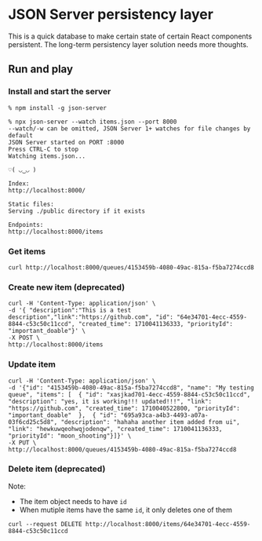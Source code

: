 # JSON Server persistency layer
This is a quick database to make certain state of certain React components persistent.
The long-term persistency layer solution needs more thoughts.

## Run and play

### Install and start the server
```
% npm install -g json-server

% npx json-server --watch items.json --port 8000
--watch/-w can be omitted, JSON Server 1+ watches for file changes by default
JSON Server started on PORT :8000
Press CTRL-C to stop
Watching items.json...

♡( ◡‿◡ )

Index:
http://localhost:8000/

Static files:
Serving ./public directory if it exists

Endpoints:
http://localhost:8000/items
```

### Get items
```
curl http://localhost:8000/queues/4153459b-4080-49ac-815a-f5ba7274ccd8
```

### Create new item (deprecated)
```
curl -H 'Content-Type: application/json' \
-d '{ "description":"This is a test description","link":"https://github.com", "id": "64e34701-4ecc-4559-8844-c53c50c11ccd", "created_time": 1710041136333, "priorityId": "important_doable"}' \
-X POST \
http://localhost:8000/items
```

### Update item
```
curl -H 'Content-Type: application/json' \
-d '{"id": "4153459b-4080-49ac-815a-f5ba7274ccd8", "name": "My testing queue", "items": [  { "id": "xasjkad701-4ecc-4559-8844-c53c50c11ccd", "description": "yes, it is working!!! updated!!!", "link": "https://github.com", "created_time": 1710040522800, "priorityId": "important_doable"  },  { "id": "695a93ca-a4b3-4493-a07a-03f6cd25c5d8", "description": "hahaha another item added from ui", "link": "hewkuwqeohwqjodenqw", "created_time": 1710041136333, "priorityId": "moon_shooting"}]}' \
-X PUT \
http://localhost:8000/queues/4153459b-4080-49ac-815a-f5ba7274ccd8
```

### Delete item (deprecated)
Note:
- The item object needs to have `id`
- When mutiple items have the same `id`, it only deletes one of them

```
curl --request DELETE http://localhost:8000/items/64e34701-4ecc-4559-8844-c53c50c11ccd
```
